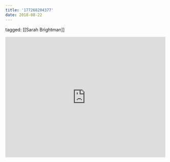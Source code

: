 ```yaml
---
title: '177268204377'
date: 2018-08-22
---
```

tagged: [[Sarah Brightman]]
<iframe allow="accelerometer; autoplay; clipboard-write; encrypted-media; gyroscope; picture-in-picture" allowfullscreen="" frameborder="0" height="375" id="youtube_iframe" src="https://www.youtube.com/embed/3yGg5gzuwPY?feature=oembed&amp;enablejsapi=1&amp;origin=https://safe.txmblr.com&amp;wmode=opaque" width="500"></iframe>